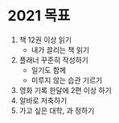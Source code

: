 # 2021 목표
1. 책 12권 이상 읽기
    - 내가 끌리는 책 읽기
2. 플래너 꾸준히 작성하기
    - 일기도 함께
    - 미루지 않는 습관 기르기
3. 영화 기록 한달에 2편 이상 하기
4. 알바로 저축하기
5. 가고 싶은 대학, 과 정하기
